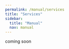 ```yaml
---
permalink: /manual/services
title: "Services"
sidebar:
  title: "Manual"
  nav: manual
---
```


coming soon